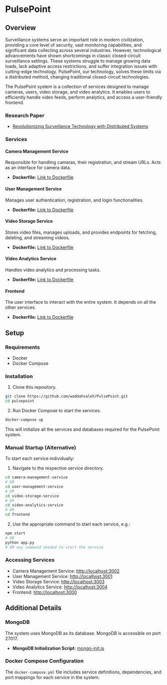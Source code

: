 # PulsePoint

## Overview

Surveillance systems serve an important role in modern civilization, providing a core level of security, vast monitoring capabilities, and significant data collecting across several industries. However, technological advancements have shown shortcomings in classic closed-circuit surveillance settings. These systems struggle to manage growing data loads, lack adaptive access restrictions, and suffer integration issues with cutting-edge technology. PulsePoint, our technology, solves these limits via a distributed method, changing traditional closed-circuit technologies.

The PulsePoint system is a collection of services designed to manage cameras, users, video storage, and video analytics. It enables users to efficiently handle video feeds, perform analytics, and access a user-friendly frontend.

### Research Paper 
- [Revolutionizing Surveillance Technology with Distributed Systems](./Revolutionizing-Surveillance-Technology-with-Distributed-Systems.pdf)
### Services

#### Camera Management Service

Responsible for handling cameras, their registration, and stream URLs. Acts as an interface for camera data.

- **Dockerfile:** [Link to Dockerfile](./camera-management-service/Dockerfile)

#### User Management Service

Manages user authentication, registration, and login functionalities.

- **Dockerfile:** [Link to Dockerfile](./user-management-service/Dockerfile)

#### Video Storage Service

Stores video files, manages uploads, and provides endpoints for fetching, deleting, and streaming videos.

- **Dockerfile:** [Link to Dockerfile](./video-storage-service/Dockerfile)

#### Video Analytics Service

Handles video analytics and processing tasks.

- **Dockerfile:** [Link to Dockerfile](./video-analytics-service/Dockerfile)

#### Frontend

The user interface to interact with the entire system. It depends on all the other services.

- **Dockerfile:** [Link to Dockerfile](./frontend/Dockerfile)

## Setup

### Requirements

- Docker
- Docker Compose

### Installation

1. Clone this repository.

```bash
git clone https://github.com/waddahsaleh/PulsePoint.git
cd pulsepoint
```

2. Run Docker Compose to start the services.

```bash
docker-compose up
```

This will initialize all the services and databases required for the PulsePoint system.

### Manual Startup (Alternative)

To start each service individually:

1. Navigate to the respective service directory.

```bash
cd camera-management-service
# OR
cd user-management-service
# OR
cd video-storage-service
# OR
cd video-analytics-service
# OR
cd frontend
```

2. Use the appropriate command to start each service, e.g.:

```bash
npm start
# OR
python app.py
# OR any command needed to start the service
```

### Accessing Services

- Camera Management Service: [http://localhost:3002](http://localhost:3002)
- User Management Service: [http://localhost:3001](http://localhost:3001)
- Video Storage Service: [http://localhost:3003](http://localhost:3003)
- Video Analytics Service: [http://localhost:3004](http://localhost:3004)
- Frontend: [http://localhost:3000](http://localhost:3000)

## Additional Details

### MongoDB

The system uses MongoDB as its database. MongoDB is accessible on port 27017.

- **MongoDB Initialization Script:** [mongo-init.js](./database/mongo-init.js)

### Docker Compose Configuration

The `docker-compose.yml` file includes service definitions, dependencies, and port mappings for each service in the system.
